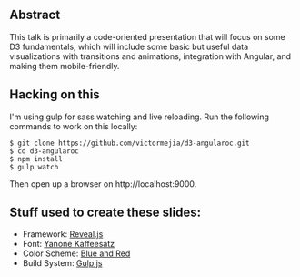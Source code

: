 ## Abstract
This talk is primarily a code-oriented presentation that will focus on some D3 fundamentals, which will include some basic but useful data visualizations with transitions and animations, integration with Angular, and making them mobile-friendly.

## Hacking on this
I'm using gulp for sass watching and live reloading. Run the following commands to work on this locally:

    $ git clone https://github.com/victormejia/d3-angularoc.git 
    $ cd d3-angularoc
    $ npm install
    $ gulp watch
    
Then open up a browser on http://localhost:9000.

## Stuff used to create these slides:
* Framework: [Reveal.js](http://lab.hakim.se/reveal-js/)
* Font: [Yanone Kaffeesatz](https://www.google.com/fonts/specimen/Yanone+Kaffeesatz)
* Color Scheme: [Blue and Red](https://kuler.adobe.com/Blue-and-Red-color-theme-3876368)
* Build System: [Gulp.js](http://gulpjs.com/)
